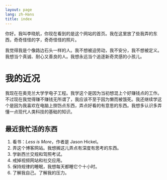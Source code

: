 ```yaml
---
layout: page
lang: zh-Hans
title: index
---
```

你好。我叫李晓航，你现在看到的是这个网站的首页。我在这里放了些我弄的东西，奇奇怪怪的字，奇奇怪怪的照片。

我觉得我是个像路边石头一样的人。我不想被迫劳动，我不安分，我不想被定义。我想当个真诚、耐心又善良的人。我想永远当个追逐新奇灵感的小孩儿。

# 我的近况

我现在在奥克兰大学学电子工程。我学这个是因为当初想混上个好赚钱点的工作。不过现在我觉得赚不赚钱无所谓了，我应该不至于因为懒而被饿死。我还继续学这个是因为我喜欢在电脑上捯饬点东西，弄点好看的有意思的东西。我想多认识多弄懂一点现代人类科技的基础的知识。

## 最近我忙活的东西

1. 看书：*Less is More*，作者是 Jason Hickel。
2. 弄这个博客网站。我想搁这儿弄点有深度有思考的东西。
3. 学新西兰交规和驾照考试。
4. 戒掉视频网站和社交应用。
5. 保持规律的睡眠，我想每天都睡它个十小时。
6. 了解我自己。了解我的压力。